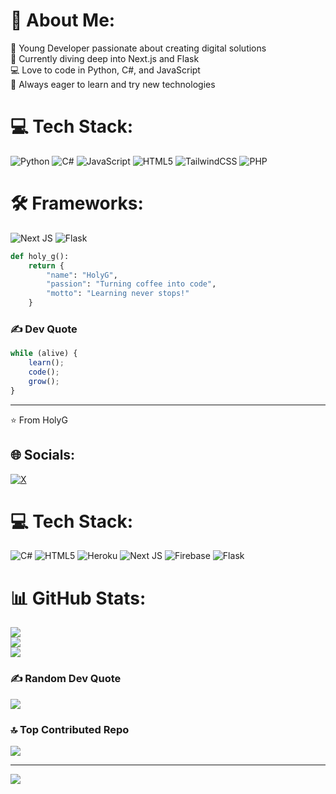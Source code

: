 # 💫 About Me:
🚀 Young Developer passionate about creating digital solutions<br>
🌱 Currently diving deep into Next.js and Flask<br>
💻 Love to code in Python, C#, and JavaScript<br>
🎯 Always eager to learn and try new technologies

# 💻 Tech Stack:
![Python](https://img.shields.io/badge/python-3670A0?style=flat&logo=python&logoColor=ffdd54) ![C#](https://img.shields.io/badge/c%23-%23239120.svg?style=flat&logo=c-sharp&logoColor=white) ![JavaScript](https://img.shields.io/badge/javascript-%23323330.svg?style=flat&logo=javascript&logoColor=%23F7DF1E) ![HTML5](https://img.shields.io/badge/html5-%23E34F26.svg?style=flat&logo=html5&logoColor=white) ![TailwindCSS](https://img.shields.io/badge/tailwindcss-%2338B2AC.svg?style=flat&logo=tailwind-css&logoColor=white) ![PHP](https://img.shields.io/badge/php-%23777BB4.svg?style=flat&logo=php&logoColor=white)


# 🛠 Frameworks:
![Next JS](https://img.shields.io/badge/Next-black?style=flat&logo=next.js&logoColor=white) ![Flask](https://img.shields.io/badge/flask-%23000.svg?style=flat&logo=flask&logoColor=white)

```python
def holy_g():
    return {
        "name": "HolyG",
        "passion": "Turning coffee into code",
        "motto": "Learning never stops!"
    }
```

### ✍️ Dev Quote
```javascript
while (alive) {
    learn();
    code();
    grow();
}
```

---
⭐️ From HolyG

## 🌐 Socials:
[![X](https://img.shields.io/badge/X-black.svg?logo=X&logoColor=white)](https://x.com/@the_real_holyg) 

# 💻 Tech Stack:
![C#](https://img.shields.io/badge/c%23-%23239120.svg?style=for-the-badge&logo=csharp&logoColor=white) ![HTML5](https://img.shields.io/badge/html5-%23E34F26.svg?style=for-the-badge&logo=html5&logoColor=white) ![Heroku](https://img.shields.io/badge/heroku-%23430098.svg?style=for-the-badge&logo=heroku&logoColor=white) ![Next JS](https://img.shields.io/badge/Next-black?style=for-the-badge&logo=next.js&logoColor=white) ![Firebase](https://img.shields.io/badge/firebase-a08021?style=for-the-badge&logo=firebase&logoColor=ffcd34) ![Flask](https://img.shields.io/badge/flask-%23000.svg?style=for-the-badge&logo=flask&logoColor=white)
# 📊 GitHub Stats:
![](https://github-readme-stats.vercel.app/api?username=HeiligerG&theme=dark&hide_border=false&include_all_commits=true&count_private=true)<br/>
![](https://github-readme-streak-stats.herokuapp.com/?user=HeiligerG&theme=dark&hide_border=false)<br/>
![](https://github-readme-stats.vercel.app/api/top-langs/?username=HeiligerG&theme=dark&hide_border=false&include_all_commits=true&count_private=true&layout=compact)

### ✍️ Random Dev Quote
![](https://quotes-github-readme.vercel.app/api?type=horizontal&theme=radical)

### 🔝 Top Contributed Repo
![](https://github-contributor-stats.vercel.app/api?username=HeiligerG&limit=5&theme=dark&combine_all_yearly_contributions=true)

---
[![](https://visitcount.itsvg.in/api?id=HeiligerG&icon=0&color=0)](https://visitcount.itsvg.in)

<!-- Proudly created with GPRM ( https://gprm.itsvg.in ) -->
